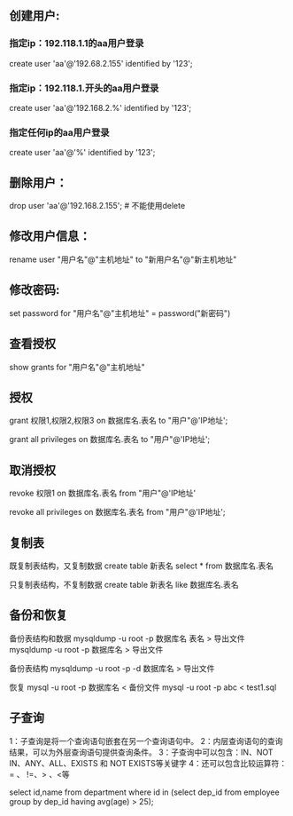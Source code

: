 ## 创建用户:
### 指定ip：192.118.1.1的aa用户登录
create user 'aa'@'192.68.2.155' identified by '123';
### 指定ip：192.118.1.开头的aa用户登录
create user 'aa'@'192.168.2.%' identified by '123';
### 指定任何ip的aa用户登录
create user 'aa'@'%' identified by '123';

## 删除用户：

drop user 'aa'@'192.168.2.155';  # 不能使用delete

## 修改用户信息：

rename user "用户名"@"主机地址" to "新用户名"@"新主机地址"

## 修改密码:

set password for "用户名"@"主机地址" = password("新密码")


## 查看授权

show grants for "用户名"@"主机地址"

## 授权

grant 权限1,权限2,权限3 on 数据库名.表名 to "用户"@'IP地址';

grant all privileges  on 数据库名.表名 to "用户"@'IP地址';

## 取消授权

revoke 权限1 on 数据库名.表名 from "用户"@'IP地址'

revoke all privileges on 数据库名.表名 from "用户"@'IP地址';


## 复制表

既复制表结构，又复制数据
create table 新表名 select * from 数据库名.表名

只复制表结构，不复制数据
create table 新表名 like 数据库名.表名


## 备份和恢复

备份表结构和数据
mysqldump -u root -p 数据库名 表名 > 导出文件
mysqldump -u root -p 数据库名 > 导出文件

备份表结构
mysqldump -u root -p -d 数据库名 > 导出文件

恢复
mysql -u root -p 数据库名 < 备份文件
mysql -u root -p abc < test1.sql

## 子查询

1：子查询是将一个查询语句嵌套在另一个查询语句中。
2：内层查询语句的查询结果，可以为外层查询语句提供查询条件。
3：子查询中可以包含：IN、NOT IN、ANY、ALL、EXISTS 和 NOT EXISTS等关键字
4：还可以包含比较运算符：= 、 !=、> 、<等

select id,name from department
where id in 
(select dep_id from employee group by dep_id having avg(age) > 25);




